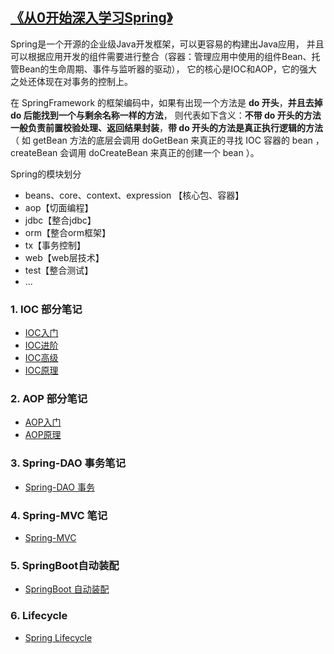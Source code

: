 ## [《从0开始深入学习Spring》](https://s.juejin.cn/ds/YGA3GYc/)

Spring是一个开源的企业级Java开发框架，可以更容易的构建出Java应用，
并且可以根据应用开发的组件需要进行整合（容器：管理应用中使用的组件Bean、托管Bean的生命周期、事件与监听器的驱动），
它的核心是IOC和AOP，它的强大之处还体现在对事务的控制上。

在 SpringFramework 的框架编码中，如果有出现一个方法是 **do 开头**，**并且去掉 do 后能找到一个与剩余名称一样的方法**，
则代表如下含义：**不带 do 开头的方法一般负责前置校验处理、返回结果封装**，**带 do 开头的方法是真正执行逻辑的方法**
（ 如 getBean 方法的底层会调用 doGetBean 来真正的寻找 IOC 容器的 bean ，createBean 会调用 doCreateBean 来真正的创建一个 bean ）。

Spring的模块划分
- beans、core、context、expression 【核心包、容器】
- aop【切面编程】
- jdbc【整合jdbc】
- orm【整合orm框架】
- tx【事务控制】
- web【web层技术】
- test【整合测试】
- ...

### 1. IOC 部分笔记

- [IOC入门](MD/IOC/IOC_EASY.md)
- [IOC进阶](MD/IOC/IOC_MEDIUM.md)
- [IOC高级](MD/IOC/IOC_HIGH.md)
- [IOC原理](MD/IOC/IOC_ORIGIN.md)

### 2. AOP 部分笔记

- [AOP入门](MD/AOP/AOP_EASY.md)
- [AOP原理](MD/AOP/AOP_ORIGIN.md)

### 3. Spring-DAO 事务笔记

- [Spring-DAO 事务](MD/DAO/SPRING_DAO.md)

### 4. Spring-MVC 笔记

- [Spring-MVC](MD/MVC/MVC.md)

### 5. SpringBoot自动装配

- [SpringBoot 自动装配](MD/SPRINGBOOT/SPRINGBOOT.md)

### 6. Lifecycle

- [Spring Lifecycle](MD/LIFECYCLE/LIFECYCLE.md)
